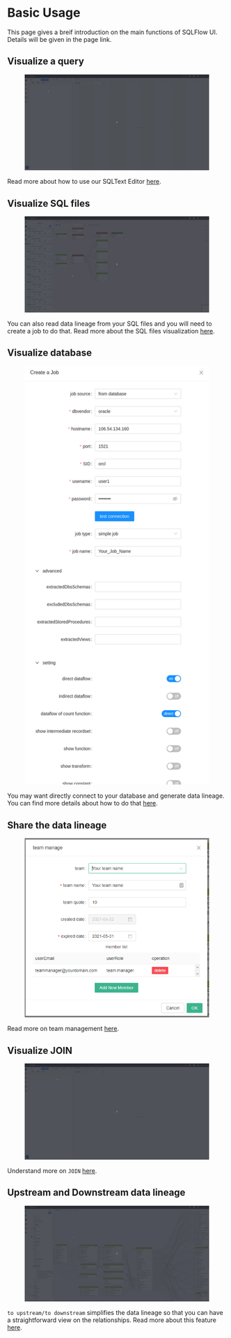 # Basic Usage

This page gives a breif introduction on the main functions of SQLFlow UI. Details will be given in the page link.

## Visualize a query

<figure><img src="../../.gitbook/assets/visualize_SQL.gif" alt=""><figcaption></figcaption></figure>

Read more about how to use our SQLText Editor [here](../ui/sqltext-editor.md).

## Visualize SQL files

<figure><img src="../../.gitbook/assets/show_green_mode.gif" alt=""><figcaption></figcaption></figure>

You can also read data lineage from your SQL files and you will need to create a job to do that. Read more about the SQL files visualization [here](../ui/job-management/).&#x20;

## Visualize database

<figure><img src="../../.gitbook/assets/Screenshot from 2022-11-04 22-09-25.png" alt=""><figcaption></figcaption></figure>

You may want directly connect to your database and generate data lineage. You can find more details about how to do that [here](../ui/job-management/job-sources.md#from-database).

## Share the data lineage

<figure><img src="../../.gitbook/assets/sqlflow-team-manager.png" alt=""><figcaption></figcaption></figure>

Read more on team management [here](sign-up-a-new-account/team-management.md).

## Visualize JOIN

<figure><img src="../../.gitbook/assets/visualize_JOIN.gif" alt=""><figcaption></figcaption></figure>

Understand more on `JOIN` [here](../../concepts/data-lineage/dataflow.md#1.2-dataflow-type).

## Upstream and Downstream data lineage

<figure><img src="../../.gitbook/assets/downstream_upstream.gif" alt=""><figcaption></figcaption></figure>

`to upstream/to downstream` simplifies the data lineage so that you can have a straightforward view on the relationships. Read more about this feature [here](../ui/schema.md#to-upstream-to-downstream).
